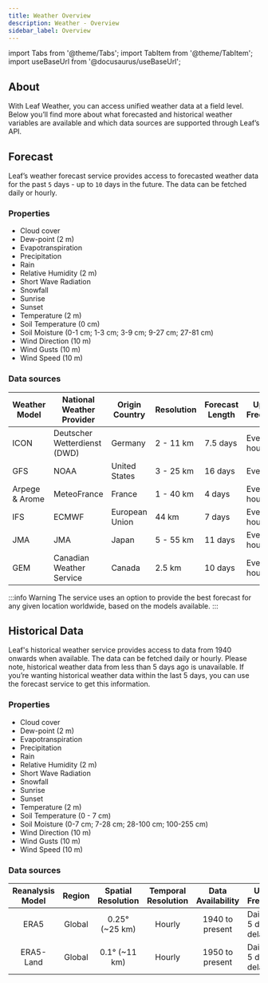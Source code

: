 ```yaml
---
title: Weather Overview
description: Weather - Overview
sidebar_label: Overview
---
```


import Tabs from '@theme/Tabs';
import TabItem from '@theme/TabItem';
import useBaseUrl from '@docusaurus/useBaseUrl';

## About

With Leaf Weather, you can access unified weather data at a field level. Below you’ll find more about what forecasted 
and historical weather variables are available and which data sources are supported through Leaf’s API.

## Forecast

Leaf’s weather forecast service provides access to forecasted weather data for the past `5` days -  up to `10` days in the future. The data can be fetched 
daily or hourly.

### Properties

- Cloud cover
- Dew-point (2 m)
- Evapotranspiration
- Precipitation
- Rain
- Relative Humidity (2 m)
- Short Wave Radiation
- Snowfall
- Sunrise
- Sunset
- Temperature (2 m)
- Soil Temperature (0 cm)
- Soil Moisture (0-1 cm; 1-3 cm; 3-9 cm; 9-27 cm; 27-81 cm)
- Wind Direction (10 m)
- Wind Gusts (10 m)
- Wind Speed (10 m)


### Data sources
| Weather Model  | National Weather Provider    | Origin Country | Resolution | Forecast Length | Update Frequency |
|----------------|------------------------------|----------------|------------|-----------------|------------------|
| ICON           | Deutscher Wetterdienst (DWD) | Germany        | 2 - 11 km  | 7.5 days        | Every 3 hours    |
| GFS            | NOAA                         | United States  | 3 - 25 km  | 16 days         | Every hour       |
| Arpege & Arome | MeteoFrance                  | France         | 1 - 40 km  | 4 days          | Every 6 hours    |
| IFS            | ECMWF                        | European Union | 44 km      | 7 days          | Every 6 hours    |
| JMA            | JMA                          | Japan          | 5 - 55 km  | 11 days         | Every 3 hours    |
| GEM            | Canadian Weather Service     | Canada         | 2.5 km     | 10 days         | Every 6 hours    |

:::info Warning
The service uses an option to provide the best forecast for any given location worldwide, based on the models available.
:::

## Historical Data

Leaf's historical weather service provides access to data from 1940 onwards when available. The data can 
be fetched daily or hourly. Please note, historical weather data from less than 5 days ago is unavailable. If you’re wanting historical weather data within the last 5 days, you can use the forecast service to get this information. 

### Properties

- Cloud cover
- Dew-point (2 m)
- Evapotranspiration
- Precipitation
- Rain
- Relative Humidity (2 m)
- Short Wave Radiation
- Snowfall
- Sunrise
- Sunset
- Temperature (2 m)
- Soil Temperature (0 - 7 cm)
- Soil Moisture (0-7 cm; 7-28 cm; 28-100 cm; 100-255 cm)
- Wind Direction (10 m)
- Wind Gusts (10 m)
- Wind Speed (10 m)

### Data sources
| Reanalysis Model |    Region     | Spatial Resolution | Temporal Resolution | Data Availability | Update Frequency        |
|:----------------:|:-------------:|:------------------:|:-------------------:|:-----------------:|-------------------------|
|       ERA5       |    Global     |   0.25° (~25 km)   |       Hourly        |  1940 to present  | Daily with 5 days delay |
|    ERA5-Land     |    Global     |   0.1° (~11 km)    |       Hourly        |  1950 to present  | Daily with 5 days delay |
